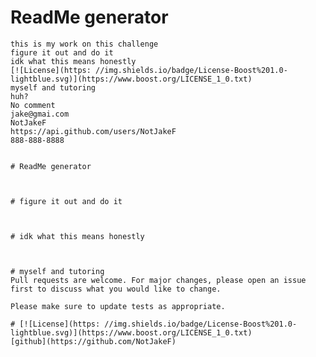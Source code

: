 # ReadMe generator

    this is my work on this challenge
    figure it out and do it
    idk what this means honestly
    [![License](https: //img.shields.io/badge/License-Boost%201.0-lightblue.svg)](https://www.boost.org/LICENSE_1_0.txt)
    myself and tutoring
    huh?
    No comment
    jake@gmai.com
    NotJakeF
    https://api.github.com/users/NotJakeF
    888-888-8888


    # ReadMe generator

   
    
    # figure it out and do it
    
   
    
    # idk what this means honestly
    
   
    
    # myself and tutoring
    Pull requests are welcome. For major changes, please open an issue first to discuss what you would like to change.
    
    Please make sure to update tests as appropriate.
    
    # [![License](https: //img.shields.io/badge/License-Boost%201.0-lightblue.svg)](https://www.boost.org/LICENSE_1_0.txt)
    [github](https://github.com/NotJakeF)


  